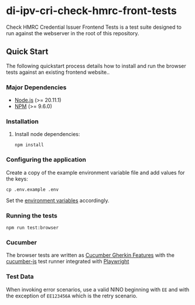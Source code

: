 # di-ipv-cri-check-hmrc-front-tests

Check HMRC Credential Issuer Frontend Tests is a test suite designed to run against the webserver in the root of this repository.

## Quick Start

The following quickstart process details how to install and run the browser tests against an existing frontend website..

### Major Dependencies

- [Node.js](https://nodejs.org/en/) (>= 20.11.1)
- [NPM](https://www.npmjs.com/) (>= 9.6.0)

### Installation

1. Install node dependencies:

   ```
   npm install
   ```

### Configuring the application

Create a copy of the example environment variable file and add values for the keys:

```
cp .env.example .env
```

Set the [environment variables](./environment-variables.md) accordingly.

### Running the tests

```
npm run test:browser
```

### Cucumber

The browser tests are written as [Cucumber Gherkin Features](https://cucumber.io/docs/gherkin/) with the [cucumber-js](https://cucumber.io/docs/installation/javascript/) test runner integrated with [Playwright](https://playwright.dev/)

### Test Data

When invoking error scenarios, use a valid NINO beginning with `EE` and with the exception of `EE123456A` which is the retry scenario.

